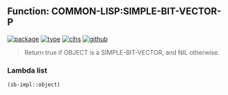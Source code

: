 ## Function: COMMON-LISP:SIMPLE-BIT-VECTOR-P
[![package](https://img.shields.io/badge/Package-COMMON--LISP-5f9ea0.svg?style=social&colorA=999999)](../) [![type](https://img.shields.io/badge/Type-Function-5f9ea0.svg?style=social&colorA=999999)](../#function) [![clhs](https://img.shields.io/badge/CLHS-SIMPLE--BIT--VECTOR--P-5f9ea0.svg?style=social&colorA=999999)](http://www.lispworks.com/documentation/HyperSpec/Body/f_smp_bt.htm) [![github](https://img.shields.io/badge/GitHub-View_the_source-5f9ea0.svg?style=social&colorA=999999&logo=github)](https://github.com/sbcl/sbcl/blob/master/src/code/pred.lisp/) 

> Return true if OBJECT is a SIMPLE-BIT-VECTOR, and NIL otherwise.

### Lambda list
```cl
(sb-impl::object)
```
